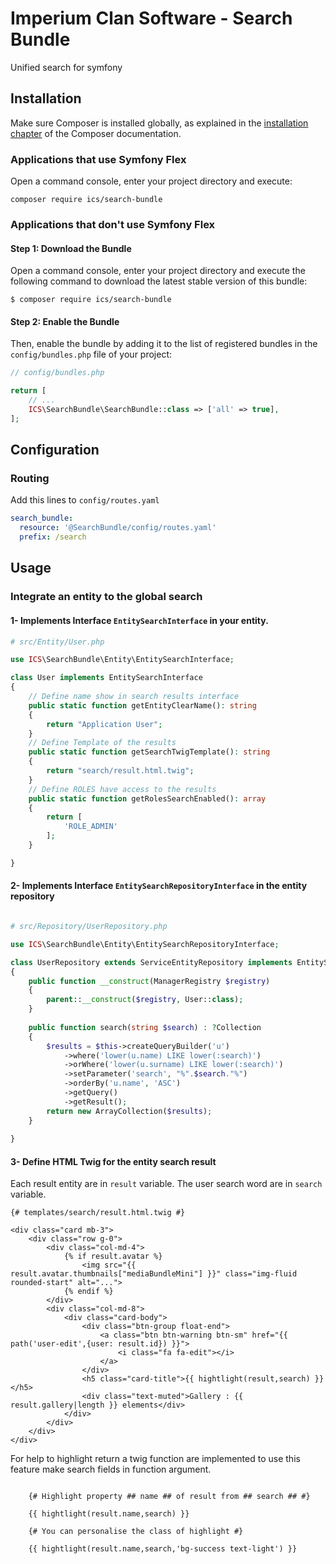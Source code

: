 # Imperium Clan Software - Search Bundle

Unified search for symfony

## Installation

Make sure Composer is installed globally, as explained in the
[installation chapter](https://getcomposer.org/doc/00-intro.md)
of the Composer documentation.

### Applications that use Symfony Flex

Open a command console, enter your project directory and execute:

```console
composer require ics/search-bundle
```

### Applications that don't use Symfony Flex

#### Step 1: Download the Bundle

Open a command console, enter your project directory and execute the
following command to download the latest stable version of this bundle:

```console
$ composer require ics/search-bundle
```

#### Step 2: Enable the Bundle

Then, enable the bundle by adding it to the list of registered bundles
in the `config/bundles.php` file of your project:

```php
// config/bundles.php

return [
    // ...
    ICS\SearchBundle\SearchBundle::class => ['all' => true],
];
```

## Configuration

### Routing

Add this lines to `config/routes.yaml`

```yaml
search_bundle:
  resource: '@SearchBundle/config/routes.yaml'
  prefix: /search
```

## Usage

### Integrate an entity to the global search 

#### 1- Implements Interface `EntitySearchInterface` in your entity.

```php
# src/Entity/User.php

use ICS\SearchBundle\Entity\EntitySearchInterface;

class User implements EntitySearchInterface
{
    // Define name show in search results interface
    public static function getEntityClearName(): string
    {
        return "Application User";
    }
    // Define Template of the results
    public static function getSearchTwigTemplate(): string
    {
        return "search/result.html.twig";
    }
    // Define ROLES have access to the results
    public static function getRolesSearchEnabled(): array
    {
        return [
            'ROLE_ADMIN'
        ];
    }

}
```

#### 2- Implements Interface `EntitySearchRepositoryInterface` in the entity repository

```php

# src/Repository/UserRepository.php

use ICS\SearchBundle\Entity\EntitySearchRepositoryInterface;

class UserRepository extends ServiceEntityRepository implements EntitySearchRepositoryInterface
{
    public function __construct(ManagerRegistry $registry)
    {
        parent::__construct($registry, User::class);
    }
    
    public function search(string $search) : ?Collection
    {
        $results = $this->createQueryBuilder('u')
            ->where('lower(u.name) LIKE lower(:search)')
            ->orWhere('lower(u.surname) LIKE lower(:search)')
            ->setParameter('search', "%".$search."%")
            ->orderBy('u.name', 'ASC')
            ->getQuery()
            ->getResult();
        return new ArrayCollection($results);
    }
  
}
```

#### 3- Define HTML Twig for the entity search result

Each result entity are in `result` variable.
The user search word are in `search` variable.

```twig
{# templates/search/result.html.twig #}

<div class="card mb-3">
    <div class="row g-0">
        <div class="col-md-4">
            {% if result.avatar %}
                <img src="{{ result.avatar.thumbnails["mediaBundleMini"] }}" class="img-fluid rounded-start" alt="...">
            {% endif %}
        </div>
        <div class="col-md-8">
            <div class="card-body">
                <div class="btn-group float-end">
                    <a class="btn btn-warning btn-sm" href="{{ path('user-edit',{user: result.id}) }}">
                        <i class="fa fa-edit"></i>
                    </a>
                </div>
                <h5 class="card-title">{{ hightlight(result,search) }}</h5>
                <div class="text-muted">Gallery : {{ result.gallery|length }} elements</div>
            </div>
        </div>
    </div>
</div>
```

For help to highlight return a twig function are implemented to use this feature make search fields in function argument.

```twig

    {# Highlight property ## name ## of result from ## search ## #}

    {{ hightlight(result.name,search) }}

    {# You can personalise the class of highlight #}
    
    {{ hightlight(result.name,search,'bg-success text-light') }}

```